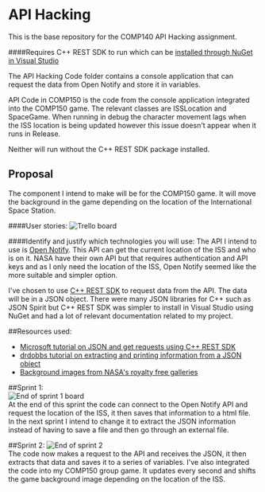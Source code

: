 # API Hacking
This is the base repository for the COMP140 API Hacking assignment.


####Requires C++ REST SDK to run which can be [installed through NuGet in Visual Studio](https://github.com/Microsoft/cpprestsdk/wiki/Getting-Started-Tutorial)

The API Hacking Code folder contains a console application that can request the data from Open Notify and store it in variables. 
  
API Code in COMP150 is the code from the console application integrated into the COMP150 game. The relevant classes are ISSLocation and SpaceGame. When running in debug the character movement lags when the ISS location is being updated however this issue doesn't appear when it runs in Release.
  
Neither will run without the C++ REST SDK package installed.



## Proposal
The component I intend to make will be for the COMP150 game. It will move the background in the game depending on the location of the International Space Station.  

####User stories: 
![Trello board](https://raw.githubusercontent.com/MaddieK19/comp140-api-hacking/master/Trello%20boards%20and%20cards/Trello%20board.PNG)

####Identify and justify which technologies you will use:
The API I intend to use is [Open Notify](http://open-notify.org/). This API can get the current location of the ISS and who is on it. NASA have their own API but that requires authentication and API keys and as I only need the location of the ISS, Open Notify seemed like the more suitable and simpler option.

I've chosen to use [C++ REST SDK](http://casablanca.codeplex.com/) to request data from the API. The data will be in a JSON object. There were many JSON libraries for C++ such as JSON Spirit but C++ REST SDK was simpler to install in Visual Studio using NuGet and had a lot of relevant documentation related to my project.

##Resources used:
* [Microsoft tutorial on JSON and get requests using C++ REST SDK](https://msdn.microsoft.com/en-us/library/jj950082.aspx)
* [drdobbs tutorial on extracting and printing information from a JSON object](http://www.drdobbs.com/tools/json-and-the-microsoft-c-rest-sdk/240164821)
* [Background images from NASA's royalty free galleries](http://www.nasa.gov/connect/artspace/participate/royalty_free_resources.html)

##Sprint 1:  
![End of sprint 1 board](https://raw.githubusercontent.com/MaddieK19/comp140-api-hacking/master/Trello%20boards%20and%20cards/End%20of%20sprint%20one.PNG)  
At the end of this sprint the code can connect to the Open Notify API and request the location of the ISS, it then saves that information to a html file. In the next sprint I intend to change it to extract the JSON information instead of having to save a file and then go through an external file.

##Sprint 2:
![End of sprint 2](https://raw.githubusercontent.com/MaddieK19/comp140-api-hacking/master/Trello%20boards%20and%20cards/End%20of%20sprint%20two.PNG)  
The code now makes a request to the API and receives the JSON, it then extracts that data and saves it to a series of variables. I've also integrated the code into my COMP150 group game. It updates every second and shifts the game background image depending on the location of the ISS. 



